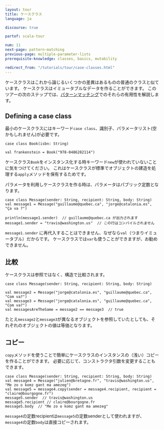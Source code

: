 ```yaml
---
layout: tour
title: ケースクラス
language: ja

discourse: true

partof: scala-tour

num: 11
next-page: pattern-matching
previous-page: multiple-parameter-lists
prerequisite-knowledge: classes, basics, mutability

redirect_from: "/tutorials/tour/case-classes.html"
---
```


ケースクラスはこれから論じるいくつかの差異はあるものの普通のクラスと似ています。
ケースクラスはイミュータブルなデータを作ることができます。
このツアーの次のステップでは、[パターンマッチング](pattern-matching.html)でのそれらの有用性を解説します。

## Defining a case class

最小のケースクラスにはキーワード`case class`、識別子、パラメータリスト(空かもしれません)が必要です。
```tut
case class Book(isbn: String)

val frankenstein = Book("978-0486282114")
```
ケースクラス`Book`をインスタンス化する時キーワード`new`が使われていないことに気をつけてください。
これはケースクラスが標準でオブジェクトの建造を処理する`apply`メソッドを保有するためです。

パラメータを利用しケースクラスを作る時は、パラメータはパブリック定数となります。
```
case class Message(sender: String, recipient: String, body: String)
val message1 = Message("guillaume@quebec.ca", "jorge@catalonia.es", "Ça va ?")

println(message1.sender)  // guillaume@quebec.ca が出力されます
message1.sender = "travis@washington.us"  // この行はコンパイルされません
```
`message1.sender` に再代入することはできません、なぜなら`val`（つまりイミュータブル）だからです。
ケースクラスでは`var`も使うことができますが、お勧めできません。

## 比較
ケースクラスは参照ではなく、構造で比較されます。
```
case class Message(sender: String, recipient: String, body: String)

val message2 = Message("jorge@catalonia.es", "guillaume@quebec.ca", "Com va?")
val message3 = Message("jorge@catalonia.es", "guillaume@quebec.ca", "Com va?")
val messagesAreTheSame = message2 == message3  // true
```
たとえ`message2`と`message3`が異なるオブジェクトを参照していたとしても、それぞれのオブジェクトの値は等価となります。

## コピー
`copy`メソッドを使うことで簡単にケースクラスのインスタンスの（浅い）コピーを作ることができます。
必要に応じて、コンストラクタ引数を変更することもできます。
```
case class Message(sender: String, recipient: String, body: String)
val message4 = Message("julien@bretagne.fr", "travis@washington.us", "Me zo o komz gant ma amezeg")
val message5 = message4.copy(sender = message4.recipient, recipient = "claire@bourgogne.fr")
message5.sender  // travis@washington.us
message5.recipient // claire@bourgogne.fr
message5.body  // "Me zo o komz gant ma amezeg"
```
`message4`の定数recipientは`message5`の定数senderとして使われますが、`message4`の定数`body`は直接コピーされます。

